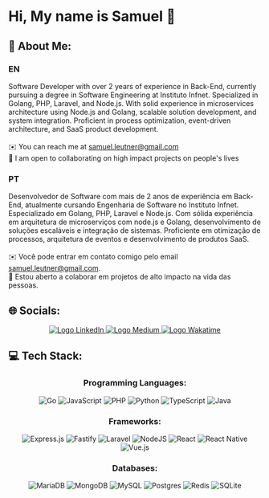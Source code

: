 # Hi, My name is Samuel 👋

## 💫 About Me:

### EN
Software Developer with over 2 years of experience in Back-End, currently pursuing a degree in Software Engineering at Instituto Infnet. Specialized in Golang, PHP, Laravel, and Node.js. With solid experience in microservices architecture using Node.js and Golang, scalable solution development, and system integration. Proficient in process optimization, event-driven architecture, and SaaS product development.
<br><br>
✉️ You can reach me at samuel.leutner@gmail.com
<br>
🤝 I am open to collaborating on high impact projects on people's lives

### PT
Desenvolvedor de Software com mais de 2 anos de experiência em Back-End, atualmente cursando Engenharia de Software no Instituto Infnet. Especializado em Golang, PHP, Laravel e Node.js. Com sólida experiência em arquitetura de microserviços com node.js e Golang, desenvolvimento de soluções escaláveis e integração de sistemas. Proficiente em otimização de processos, arquitetura de eventos e desenvolvimento de produtos SaaS.
<br><br>
✉️ Você pode entrar em contato comigo pelo email samuel.leutner@gmail.com.
<br>
🤝 Estou aberto a colaborar em projetos de alto impacto na vida das pessoas.

## 🌐 Socials:
<div align="center">
  <a href="https://www.linkedin.com/in/SamuelLeutner/" target="_blank">
    <img src="https://img.shields.io/badge/linkedin-%230077B5.svg?style=for-the-badge&logo=linkedin&logoColor=white" alt="Logo LinkedIn"/>
  </a>
  <a href="https://medium.com/@samuel.leutner" target="_blank">
    <img src="https://img.shields.io/badge/Medium-12100E?style=for-the-badge&logo=medium&logoColor=white" alt="Logo Medium"/>
  </a>
  
  <a href="https://wakatime.com/@SamuelLeutner" target="_blank">
    <img src="https://img.shields.io/badge/WakaTime-4B8BBE?style=for-the-badge&logo=wakatime&logoColor=white" alt="Logo Wakatime"/>
  </a>
  
</div>

## 💻 Tech Stack:
<div align="center">

### Programming Languages:
![Go](https://img.shields.io/badge/go-%2300ADD8.svg?style=for-the-badge&logo=go&logoColor=white)
![JavaScript](https://img.shields.io/badge/javascript-%23323330.svg?style=for-the-badge&logo=javascript&logoColor=%23F7DF1E)
![PHP](https://img.shields.io/badge/php-%23777BB4.svg?style=for-the-badge&logo=php&logoColor=white)
![Python](https://img.shields.io/badge/python-3670A0?style=for-the-badge&logo=python&logoColor=ffdd54)
![TypeScript](https://img.shields.io/badge/typescript-%23007ACC.svg?style=for-the-badge&logo=typescript&logoColor=white)
![Java](https://img.shields.io/badge/java-%23007ACC.svg?style=for-the-badge&logo=java&logoColor=white)


### Frameworks:
![Express.js](https://img.shields.io/badge/express.js-%23404d59.svg?style=for-the-badge&logo=express&logoColor=%2361DAFB)
![Fastify](https://img.shields.io/badge/fastify-%23000000.svg?style=for-the-badge&logo=fastify&logoColor=white)
![Laravel](https://img.shields.io/badge/laravel-%23FF2D20.svg?style=for-the-badge&logo=laravel&logoColor=white)
![NodeJS](https://img.shields.io/badge/node.js-6DA55F?style=for-the-badge&logo=node.js&logoColor=white)
![React](https://img.shields.io/badge/react-%2320232a.svg?style=for-the-badge&logo=react&logoColor=%2361DAFB)
![React Native](https://img.shields.io/badge/react_native-%2320232a.svg?style=for-the-badge&logo=react&logoColor=%2361DAFB)
![Vue.js](https://img.shields.io/badge/vuejs-%2335495e.svg?style=for-the-badge&logo=vuedotjs&logoColor=%234FC08D)

### Databases:
![MariaDB](https://img.shields.io/badge/MariaDB-003545?style=for-the-badge&logo=mariadb&logoColor=white)
![MongoDB](https://img.shields.io/badge/MongoDB-%234ea94b.svg?style=for-the-badge&logo=mongodb&logoColor=white)
![MySQL](https://img.shields.io/badge/mysql-4479A1.svg?style=for-the-badge&logo=mysql&logoColor=white)
![Postgres](https://img.shields.io/badge/postgres-%23316192.svg?style=for-the-badge&logo=postgresql&logoColor=white)
![Redis](https://img.shields.io/badge/redis-%23DD0031.svg?style=for-the-badge&logo=redis&logoColor=white)
![SQLite](https://img.shields.io/badge/sqlite-%2307405e.svg?style=for-the-badge&logo=sqlite&logoColor=white)

